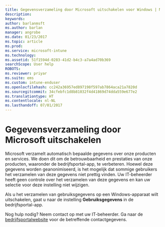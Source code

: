 ```yaml
---
title: Gegevensverzameling door Microsoft uitschakelen voor Windows | Microsoft Docs
description: 
keywords: 
author: barlanmsft
ms.author: barlan
manager: angrobe
ms.date: 01/23/2017
ms.topic: article
ms.prod: 
ms.service: microsoft-intune
ms.technology: 
ms.assetid: 51f1594d-0283-41d2-b4c3-a7a4ad70b369
searchScope: User help
ROBOTS: 
ms.reviewer: priyar
ms.suite: ems
ms.custom: intune-enduser
ms.openlocfilehash: cc242a36957ed897198f597ab7864aca21a7820d
ms.sourcegitcommit: 34cfebfc1d8b81032f4d41869d74dda559e677e2
ms.translationtype: HT
ms.contentlocale: nl-NL
ms.lasthandoff: 07/01/2017
---
```

# <a name="how-to-turn-off-microsoft-data-collection"></a>Gegevensverzameling door Microsoft uitschakelen

Microsoft verzamelt automatisch bepaalde gegevens over onze producten en services. We doen dit om de betrouwbaarheid en prestaties van onze producten, waaronder de bedrijfsportal-app, te verbeteren. Hoewel deze gegevens worden geanonimiseerd, is het mogelijk dat sommige gebruikers het verzamelen van deze gegevens niet prettig vinden. Uw IT-beheerder heeft geen controle over het verzamelen van deze gegevens en kan uw selectie voor deze instelling niet wijzigen.

Als u het verzamelen van gebruiksgegevens op een Windows-apparaat wilt uitschakelen, gaat u naar de instelling **Gebruiksgegevens** in de bedrijfsportal-app.

Nog hulp nodig? Neem contact op met uw IT-beheerder. Ga naar de [bedrijfsportalwebsite](http://portal.manage.microsoft.com) voor de betreffende contactgegevens.
